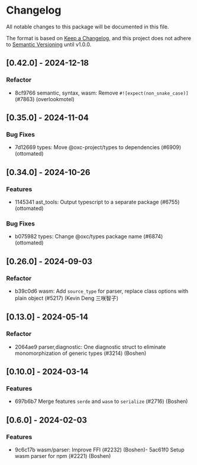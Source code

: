 # Changelog

All notable changes to this package will be documented in this file.

The format is based on [Keep a Changelog](https://keepachangelog.com/en/1.0.0/), and this project does not adhere to [Semantic Versioning](https://semver.org/spec/v2.0.0.html) until v1.0.0.

## [0.42.0] - 2024-12-18

### Refactor

- 8cf9766 semantic, syntax, wasm: Remove `#![expect(non_snake_case)]` (#7863) (overlookmotel)

## [0.35.0] - 2024-11-04

### Bug Fixes

- 7d12669 types: Move @oxc-project/types to dependencies (#6909) (ottomated)

## [0.34.0] - 2024-10-26

### Features

- 1145341 ast_tools: Output typescript to a separate package (#6755) (ottomated)

### Bug Fixes

- b075982 types: Change @oxc/types package name (#6874) (ottomated)

## [0.26.0] - 2024-09-03

### Refactor

- b39c0d6 wasm: Add `source_type` for parser, replace class options with plain object (#5217) (Kevin Deng 三咲智子)

## [0.13.0] - 2024-05-14

### Refactor

- 2064ae9 parser,diagnostic: One diagnostic struct to eliminate monomorphization of generic types (#3214) (Boshen)

## [0.10.0] - 2024-03-14

### Features
- 697b6b7 Merge features `serde` and `wasm` to `serialize` (#2716) (Boshen)

## [0.6.0] - 2024-02-03

### Features

- 9c6c17b wasm/parser: Improve FFI (#2232) (Boshen)- 5ac61f0 Setup wasm parser for npm (#2221) (Boshen)

